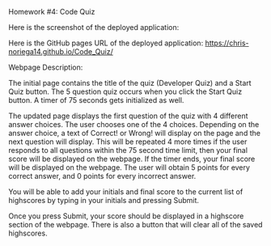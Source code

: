 Homework #4: Code Quiz

Here is the screenshot of the deployed application:

Here is the GitHub pages URL of the deployed application: https://chris-noriega14.github.io/Code_Quiz/

Webpage Description:

The initial page contains the title of the quiz (Developer Quiz) and a Start Quiz button. The 5 question quiz occurs when you click the Start Quiz button. A timer of 75 seconds gets initialized as well.

The updated page displays the first question of the quiz with 4 different answer choices. The user chooses one of the 4 choices. Depending on the answer choice, a text of Correct! or Wrong! will display on the page and the next question will display. This will be repeated 4 more times if the user responds to all questions within the 75 second time limit, then your final score will be displayed on the webpage. If the timer ends, your final score will be displayed on the webpage. The user will obtain 5 points for every correct answer, and 0 points for every incorrect answer.

You will be able to add your initials and final score to the current list of highscores by typing in your initials and pressing Submit.

Once you press Submit, your score should be displayed in a highscore section of the webpage. There is also a button that will clear all of the saved highscores.